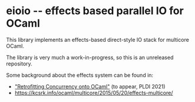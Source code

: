 # eioio -- effects based parallel IO for OCaml

This library implements an effects-based direct-style IO
stack for multicore OCaml.

The library is very much a work-in-progress, so this is an
unreleased repository.

Some background about the effects system can be found in:

- ["Retrofitting Concurrency onto OCaml"](https://kcsrk.info/papers/drafts/retro-concurrency.pdf) (to appear, PLDI 2021)
- https://kcsrk.info/ocaml/multicore/2015/05/20/effects-multicore/
